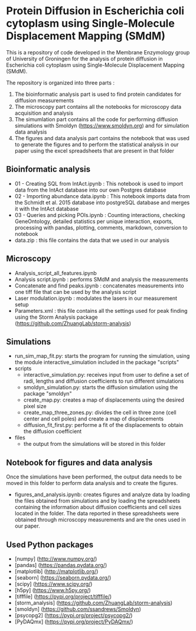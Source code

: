 # Protein Diffusion in Escherichia coli cytoplasm using Single-Molecule Displacement Mapping (SMdM) #

This is a repository of code developed in the Membrane Enzymology group of University of Groningen for the analysis of protein diffusion in Escherichia coli cytoplasm using Single-Molecule Displacement Mapping (SMdM).

The repository is organized into three parts :
1. The bioinformatic analysis part is used to find protein candidates for diffusion measurements
2. The microscopy part contains all the notebooks for microscopy data acquisition and analysis
3. The simumlation part contains all the code for performing diffusion simulations with Smoldyn (https://www.smoldyn.org) and for simulation data analysis
4. The figures and data analysis part contains the notebook that was used to generate the figures and to perform the statistical analysis in our paper using the excel spreadsheets that are present in that folder

## Bioinformatic analysis ##
* 01 - Creating SQL from IntAct.ipynb : This notebook is used to import data from the IntAct database into our own Postgres database
* 02 - Importing abundance data.ipynb : This notebook imports data from the Schmidt et al. 2015 database into postgreSQL database and merges it with the IntAct database
* 03 - Queries and picking POIs.ipynb : Counting interactions, checking GeneOntology, detailed statistics per unique interaction, exports, processing with pandas, plotting, comments, markdown, conversion to notebook
* data.zip : this file contains the data that we used in our analysis

## Microscopy ##
* Analysis_script_all_features.ipynb
* Analysis script.ipynb : performs SMdM and analysis the measurements
* Concatenate and find peaks.ipynb : concatenates measurements into one tiff file that can be used by the analysis script
* Laser modulation.ipynb : modulates the lasers in our measurement setup
* Parameters.xml : this file contains all the settings used for peak finding using the Storm Analysis package (https://github.com/ZhuangLab/storm-analysis)

## Simulations ##
* run_sim_map_fit.py: starts the program for running the simulation, using the module interactive_simulation included in the package "scripts"
* scripts
	* interactive_simulation.py: receives input from user to define a set of radi, lengths and diffusion coefficients to run different simulations
	* smoldyn_simulation.py: starts the diffusion simulation using the package "smoldyn"
	* create_map.py: creates a map of displacements using the desired pixel size
	* create_map_three_zones.py: divides the cell in three zone (cell center and cell poles) and create a map of displacements
	* diffusion_fit_first.py: performe a fit of the displacements to obtain the diffusion coefficient
* files
	* the output from the simulations will be stored in this folder

## Notebook for figures and data analysis ##
Once the simulations have been performed, the output data needs to be moved in this folder to perform data analysis and to create the figures.
* figures_and_analysis.ipynb: creates figures and analyze data by loading the files obtained from simulations and by loading the spreadsheets containing the information about diffusion coefficients and cell sizes located in the folder. The data reported in these spreadsheets were obtained through microscopy measurements and are the ones used in our paper.

## Used Python packages ##
* [numpy] (http://www.numpy.org/)
* [pandas] (https://pandas.pydata.org/)
* [matplotlib] (http://matplotlib.org/)
* [seaborn] (https://seaborn.pydata.org/)
* [scipy] (https://www.scipy.org/)
* [h5py] (https://www.h5py.org/)
* [tifffile] (https://pypi.org/project/tifffile/)
* [storm_analysis] (https://github.com/ZhuangLab/storm-analysis)
* [smoldyn] (https://github.com/ssandrews/Smoldyn)
* [psycopg2] (https://pypi.org/project/psycopg2/)
* [PyDAQmx] (https://pypi.org/project/PyDAQmx/)


